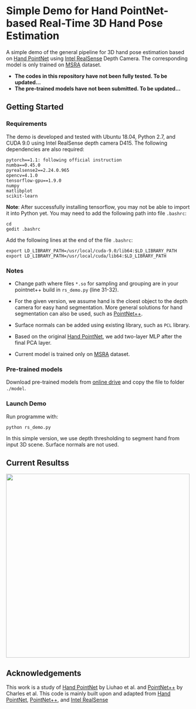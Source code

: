 # Simple Demo for Hand PointNet-based Real-Time 3D Hand Pose Estimation
A simple demo of the general pipeline for 3D hand pose estimation based on [Hand PointNet](https://sites.google.com/site/geliuhaontu/home/cvpr2018) using [Intel RealSense](https://github.com/IntelRealSense/librealsense.git) Depth Camera. The corresponding model is only trained on [MSRA](https://www.cv-foundation.org/openaccess/content_cvpr_2015/papers/Sun_Cascaded_Hand_Pose_2015_CVPR_paper.pdf) dataset. 

- **The codes in this repository have not been fully tested. To be updated...**
- **The pre-trained models have not been submitted. To be updated...**

## Getting Started
### Requirements
The demo is developed and tested with Ubuntu 18.04, Python 2.7, and CUDA 9.0 using Intel RealSense depth camera D415. The following dependencies are also required:
```
pytorch==1.1: following official instruction
numba==0.45.0
pyrealsense2==2.24.0.965
opencv=4.1.0
tensorflow-gpu==1.9.0
numpy
matlibplot
scikit-learn
```
**Note**: After successfully installing tensorflow, you may not be able to import it into Python yet. You may need to add the following path into file `.bashrc`:
```
cd 
gedit .bashrc
```
Add the following lines at the end of the file `.bashrc`:
```
export LD_LIBRARY_PATH=/usr/local/cuda-9.0/lib64:$LD_LIBRARY_PATH
export LD_LIBRARY_PATH=/usr/local/cuda/lib64:$LD_LIBRARY_PATH
```
### Notes
- Change path where files `*.so` for sampling and grouping are in your pointnet++ build in `rs_demo.py` (line 31-32).

- For the given version, we assume hand is the cloest object to the depth camera for easy hand segmentation. More general solutions for hand segmentation can also be used, such as [PointNet++](https://github.com/charlesq34/pointnet2.git).

- Surface normals can be added using existing library, such as `PCL` library.

- Based on the original [Hand PointNet](https://sites.google.com/site/geliuhaontu/home/cvpr2018), we add two-layer MLP after the final PCA layer.

- Current model is trained only on [MSRA](https://www.cv-foundation.org/openaccess/content_cvpr_2015/papers/Sun_Cascaded_Hand_Pose_2015_CVPR_paper.pdf) dataset.

### Pre-trained models
Download pre-trained models from [online drive]() and copy the file to folder `./model`.

### Launch Demo
Run programme with:
```
python rs_demo.py 
```
In this simple version, we use depth thresholding to segment hand from input 3D scene. Surface normals are not used.

## Current Resultss
<img src="./demo/demo.gif" width="500">

## Acknowledgements
This work is a study of [Hand PointNet](https://sites.google.com/site/geliuhaontu/home/cvpr2018) by Liuhao et al. and [PointNet++](https://github.com/charlesq34/pointnet2.git) by Charles et al. This code is mainly built upon and adapted from [Hand PointNet](https://sites.google.com/site/geliuhaontu/home/cvpr2018), [PointNet++](https://github.com/charlesq34/pointnet2.git), and [Intel RealSense](https://github.com/IntelRealSense/librealsense.git)